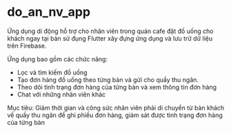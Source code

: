 # do_an_nv_app

Ứng dụng di động hỗ trợ cho nhân viên trong quán cafe đặt đồ uống cho khách ngay tại bàn sử đụng Flutter xây đựng ứng dụng và lưu trữ dữ liệu trên Firebase.

Ứng dụng bao gồm các chức năng:
+ Lọc và tìm kiếm đồ uống
+ Tạo đơn hàng đồ uống theo từng bàn và gửi cho quầy thu ngân.
+ Theo dõi tình trạng đơn hàng của từng bàn và xem thông tin đơn hàng
+ Chat với những nhân viên khác

Mục tiêu: Giảm thời gian và công sức nhân viên phải di chuyển từ bàn khách về quầy thu ngân để ghi phiếu đơn hàng, giám sát được tình trạng đơn hàng của từng bàn

